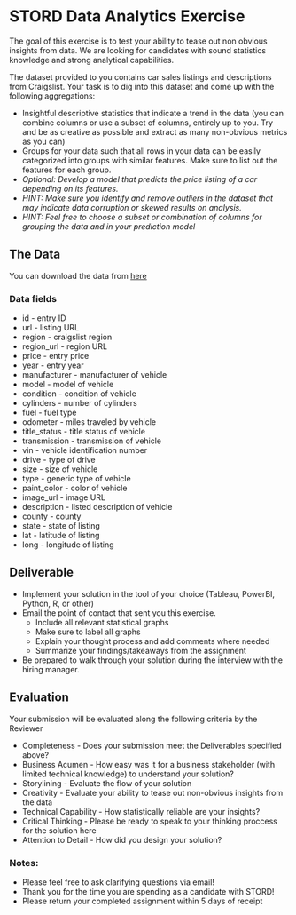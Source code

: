 # STORD Data Analytics Exercise
The goal of this exercise is to test your ability to tease out non obvious insights from data. We are looking for candidates with sound statistics knowledge and strong analytical capabilities. 

The dataset provided to you contains car sales listings and descriptions from Craigslist. Your task is to dig into this dataset and come up with the following aggregations: 
* Insightful descriptive statistics that indicate a trend in the data (you can combine columns or use a subset of columns, entirely up to you. Try and be as creative as possible and extract as many non-obvious metrics as you can)
* Groups for your data such that all rows in your data can be easily categorized into groups with similar features. Make sure to list out the features for each group. 
* *Optional: Develop a model that predicts the price listing of a car depending on its features.*
* *HINT: Make sure you identify and remove outliers in the dataset that may indicate data corruption or skewed results on analysis.* 
* *HINT: Feel free to choose a subset or combination of columns for grouping the data and in your prediction model* 

## The Data

You can download the data from [here](https://drive.google.com/drive/folders/1pm6sShAgqg6U_veuIslI4D_kcvg1pNLQ?usp=sharing)

### Data fields
* id - entry ID
* url - listing URL
* region - craigslist region
* region_url - region URL
* price - entry price
* year - entry year
* manufacturer - manufacturer of vehicle
* model - model of vehicle
* condition - condition of vehicle
* cylinders - number of cylinders
* fuel - fuel type
* odometer - miles traveled by vehicle
* title_status - title status of vehicle
* transmission - transmission of vehicle
* vin - vehicle identification number
* drive - type of drive
* size - size of vehicle
* type - generic type of vehicle
* paint_color - color of vehicle
* image_url - image URL
* description - listed description of vehicle
* county - county
* state - state of listing
* lat - latitude of listing
* long - longitude of listing

## Deliverable

- Implement your solution in the tool of your choice (Tableau, PowerBI, Python, R, or other)
- Email the point of contact that sent you this exercise. 
  * Include all relevant statistical graphs
  * Make sure to label all graphs
  * Explain your thought process and add comments where needed
  * Summarize your findings/takeaways from the assignment
- Be prepared to walk through your solution during the interview with the hiring manager. 

## Evaluation
Your submission will be evaluated along the following criteria by the Reviewer
- Completeness - Does your submission meet the Deliverables specified above?
- Business Acumen - How easy was it for a business stakeholder (with limited technical knowledge) to understand your solution?
- Storylining - Evaluate the flow of your solution
- Creativity - Evaluate your ability to tease out non-obvious insights from the data 
- Technical Capability - How statistically reliable are your insights?
- Critical Thinking - Please be ready to speak to your thinking proccess for the solution here
- Attention to Detail - How did you design your solution?

### Notes:   
- Please feel free to ask clarifying questions via email!  
- Thank you for the time you are spending as a candidate with STORD!
- Please return your completed assignment within 5 days of receipt
